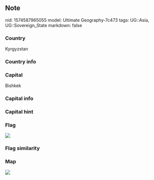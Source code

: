 ## Note
nid: 1574587965055
model: Ultimate Geography-7c473
tags: UG::Asia, UG::Sovereign_State
markdown: false

### Country
Kyrgyzstan

### Country info


### Capital
Bishkek

### Capital info


### Capital hint


### Flag
<img src="ug-flag-kyrgyzstan.svg">

### Flag similarity


### Map
<img src="ug-map-kyrgyzstan.png">
